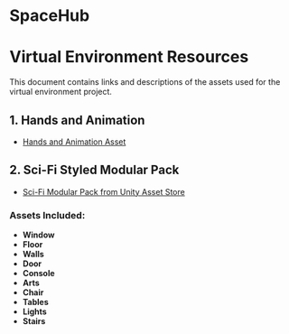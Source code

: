 # SpaceHub

# Virtual Environment Resources

This document contains links and descriptions of the assets used for the virtual environment project.

## 1. Hands and Animation
- [Hands and Animation Asset](https://drive.google.com/file/d/1B5qxgxok_B-kHy8oZSXuYUtrMea-BA1t/view)

## 2. Sci-Fi Styled Modular Pack
- [Sci-Fi Modular Pack from Unity Asset Store](https://assetstore.unity.com/packages/3d/environments/sci-fi/sci-fi-styled-modular-pack-82913)

### Assets Included:
- **Window**
- **Floor**
- **Walls**
- **Door**
- **Console**
- **Arts**
- **Chair**
- **Tables**
- **Lights**
- **Stairs**

